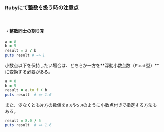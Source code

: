 ### Rubyにて整数を扱う時の注意点
<br>

#### ・整数同士の割り算
````ruby
a = 8
b = 5
result = a / b
puts result # => 1
````
小数点以下を保持したい場合は、どちらか一方を**浮動小数点数（`Float`型）**に変換する必要がある。
````ruby
a = 8
b = 5
result = a.to_f / b
puts result  # => 1.6
````
また、少なくとも片方の数値を`8.0`や`5.0`のように小数点付きで指定する方法もある。
````ruby
result = 8.0 / 5
puts result  # => 1.6
````
